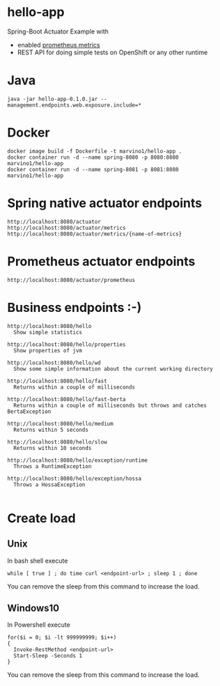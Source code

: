 # hello-app
Spring-Boot Actuator Example with 
* enabled [prometheus metrics](https://prometheus.io/)
* REST API for doing simple tests on OpenShift or any other runtime 

# Java
```
java -jar hello-app-0.1.0.jar --management.endpoints.web.exposure.include=*
```

# Docker 
```
docker image build -f Dockerfile -t marvino1/hello-app .
docker container run -d --name spring-8080 -p 8080:8080 marvino1/hello-app
docker container run -d --name spring-8081 -p 8081:8080 marvino1/hello-app
```

# Spring native actuator endpoints
```
http://localhost:8080/actuator
http://localhost:8080/actuator/metrics
http://localhost:8080/actuator/metrics/{name-of-metrics}
```
# Prometheus actuator endpoints
```
http://localhost:8080/actuator/prometheus
```

# Business endpoints :-)
```
http://localhost:8080/hello
  Show simple statistics
  
http://localhost:8080/hello/properties
  Show properties of jvm
  
http://localhost:8080/hello/wd
  Show some simple information about the current working directory
    
http://localhost:8080/hello/fast  
  Returns within a couple of milliseconds  

http://localhost:8080/hello/fast-berta
  Returns within a couple of milliseconds but throws and catches BertaException 
  
http://localhost:8080/hello/medium
  Returns within 5 seconds

http://localhost:8080/hello/slow
  Returns within 10 seconds
  
http://localhost:8080/hello/exception/runtime
  Throws a RuntimeException

http://localhost:8080/hello/exception/hossa
  Throws a HossaException
    
```


# Create load
## Unix
In bash shell execute
```
while [ true ] ; do time curl <endpoint-url> ; sleep 1 ; done
```
You can remove the sleep from this command to increase the load.

## Windows10
In Powershell execute 
```
for($i = 0; $i -lt 999999999; $i++)
{
  Invoke-RestMethod <endpoint-url>
  Start-Sleep -Seconds 1
}
```
You can remove the sleep from this command to increase the load.
